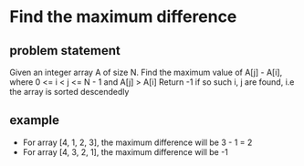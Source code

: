 # Find the maximum difference

## problem statement

Given an integer array A of size N. Find the maximum value of A[j] - A[i],
where 0 <= i < j <= N - 1 and A[j] > A[i]
Return -1 if so such i, j are found, i.e the array is sorted descendedly

## example

- For array [4, 1, 2, 3], the maximum difference will be 3 - 1 = 2
- For array [4, 3, 2, 1], the maximum difference will be -1